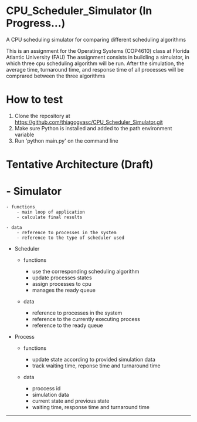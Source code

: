 # CPU_Scheduler_Simulator (In Progress...)
A CPU scheduling simulator for comparing different scheduling algorithms




This is an assignment for the Operating Systems (COP4610) class at Florida Atlantic University (FAU)
The assignment consists in buildling a simulator, in which three cpu scheduling algorithm will be run.
After the simulation, the average time, turnaround time, and response time of all processes will be comprared between the three algorithms

# How to test

1. Clone the repository at https://github.com/thiagogvasc/CPU_Scheduler_Simulator.git
2. Make sure Python is installed and added to the path environment variable
3. Run 'python main.py' on the command line

# Tentative Architecture (Draft)

# - Simulator
    - functions
        - main loop of application
        - calculate final results

    - data
        - reference to processes in the system
        - reference to the type of scheduler used


- Scheduler
    - functions
        - use the corresponding scheduling algorithm
        - update processes states
        - assign processes to cpu
        - manages the ready queue

    - data
        - reference to processes in the system
        - reference to the currently executing process
        - reference to the ready queue


- Process
    - functions
        - update state according to provided simulation data
        - track waiting time, reponse time and turnaround time

    - data
        - proccess id
        - simulation data
        - current state and previous state
        - waiting time, response time and turnaround time
--------------------------------------------------------------
